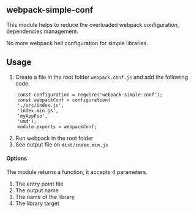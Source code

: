 ## webpack-simple-conf

This module helps to reduce the overloaded webpack configuration, dependencies management.

No more webpack hell configuration for simple libraries.

## Usage

1. Create a file in the root folder `webpack.conf.js` and add the following code.
 
````
    const configuration = require('webpack-simple-conf');
    const webpackConf = configuration(
    './src/index.js',
    'index.min.js',
    'myAppFoo',
    'umd');
    module.exports = webpackConf;
````

2. Run webpack in the root folder
3. See output file on `dist/index.min.js`

#### Options

The module returns a function, it accepts 4 parameters.

1. The entry point file 
2. The output name
3. The name of the library
4. The library target

